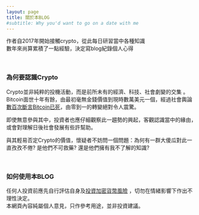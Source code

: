 ```yaml
---
layout: page
title: 關於本BLOG
#subtitle: Why you'd want to go on a date with me
---
```


作者自2017年開始接觸crypto，從此每日研習當中各種知識  
數年來尚算累積了一點經驗，決定寫blog紀錄個人心得

<br>

### 為何要認識Crypto

Crypto並非純粹的投機活動，而是前所未有的經濟、科技、社會劇變的交集 。Bitcoin面世十年有餘，由最初毫無金錢價值到現時數萬美元一個，經過社會輿論[數百次斷言Bitcoin已死](https://99bitcoins.com/bitcoin-obituaries/)，由零到一的轉變絕對令人震驚。  

即使無意參與其中，投資者也應仔細觀察此一趨勢的興起，客觀認識當中的緣由，或會對理解日後社會發展有些許幫助。

與其輕易否定Crypto的價值，懷疑者不妨問一個問題：為何有一群大傻瓜對此一直孜孜不倦? 是他們不可救藥? 還是他們擁有我不了解的知識?

<br>

### 如何使用本BLOG

任何人投資前應先自行評估自身及[投資加密貨幣風險](https://apps.sfc.hk/edistributionWeb/gateway/TC/news-and-announcements/news/doc?refNo=18PR13) ，切勿在情緒影響下作出不理性決定。  
本網頁內容純屬個人意見，只作參考用途，並非投資建議。
